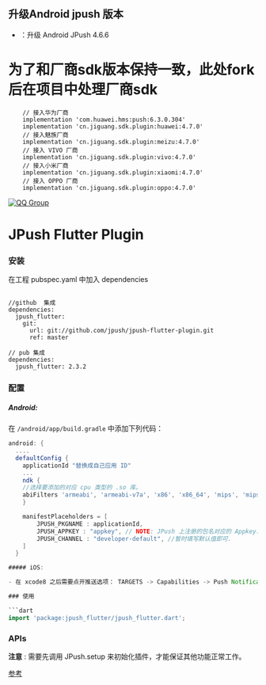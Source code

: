 ## 升级Android jpush 版本
+ ：升级 Android JPush 4.6.6
# 为了和厂商sdk版本保持一致，此处fork后在项目中处理厂商sdk
```
    // 接入华为厂商
    implementation 'com.huawei.hms:push:6.3.0.304'
    implementation 'cn.jiguang.sdk.plugin:huawei:4.7.0'
    // 接入魅族厂商
    implementation 'cn.jiguang.sdk.plugin:meizu:4.7.0'
    // 接入 VIVO 厂商
    implementation 'cn.jiguang.sdk.plugin:vivo:4.7.0'
    // 接入小米厂商
    implementation 'cn.jiguang.sdk.plugin:xiaomi:4.7.0'
    // 接入 OPPO 厂商
    implementation 'cn.jiguang.sdk.plugin:oppo:4.7.0'

```

[![QQ Group](https://img.shields.io/badge/QQ%20Group-862401307-red.svg)]()
# JPush Flutter Plugin

### 安装

在工程 pubspec.yaml 中加入 dependencies

```
  
//github  集成
dependencies:
  jpush_flutter:
    git:
      url: git://github.com/jpush/jpush-flutter-plugin.git
      ref: master
      
// pub 集成
dependencies:
  jpush_flutter: 2.3.2
```

### 配置

##### Android:

在 `/android/app/build.gradle` 中添加下列代码：

```groovy
android: {
  ....
  defaultConfig {
    applicationId "替换成自己应用 ID"
    ...
    ndk {
	//选择要添加的对应 cpu 类型的 .so 库。
	abiFilters 'armeabi', 'armeabi-v7a', 'x86', 'x86_64', 'mips', 'mips64', 'arm64-v8a',        
    }

    manifestPlaceholders = [
        JPUSH_PKGNAME : applicationId,
        JPUSH_APPKEY : "appkey", // NOTE: JPush 上注册的包名对应的 Appkey.
        JPUSH_CHANNEL : "developer-default", //暂时填写默认值即可.
    ]
  }    

##### iOS:

- 在 xcode8 之后需要点开推送选项： TARGETS -> Capabilities -> Push Notification 设为 on 状态

### 使用

```dart
import 'package:jpush_flutter/jpush_flutter.dart';
```

### APIs

**注意** : 需要先调用 JPush.setup 来初始化插件，才能保证其他功能正常工作。

 [参考](./documents/APIs.md)

